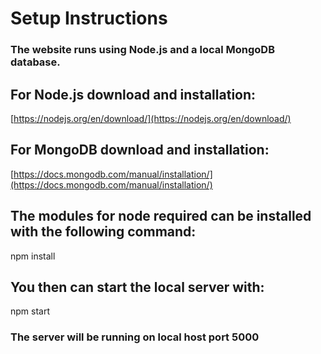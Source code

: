 # Setup Instructions

### The website runs using Node.js and a local MongoDB database.

## For Node.js download and installation:

[https://nodejs.org/en/download/](https://nodejs.org/en/download/)

## For MongoDB download and installation:

[https://docs.mongodb.com/manual/installation/](https://docs.mongodb.com/manual/installation/)

## The modules for node required can be installed with the following command:

npm install

## You then can start the local server with:

npm start

### The server will be running on local host port 5000
